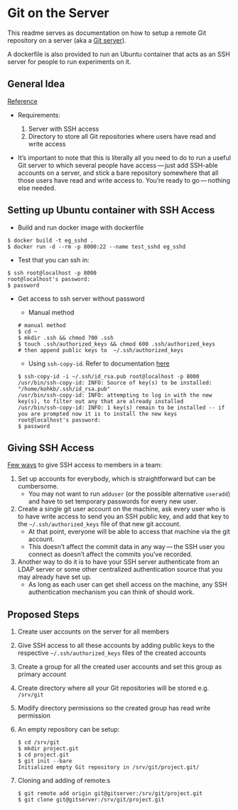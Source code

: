 # Git on the Server

This readme serves as documentation on how to setup a remote Git repository on a server (aka a [Git server](https://www.quora.com/What-is-a-git-server)).

A dockerfile is also provided to run an Ubuntu container that acts as an SSH server for people to run experiments on it.

## General Idea

[Reference](https://git-scm.com/book/en/v2/Git-on-the-Server-The-Protocols)

* Requirements:
    1. Server with SSH access
    2. Directory to store all Git repositories where users have read and write access

* It’s important to note that this is literally all you need to do to run a useful Git server to which several people have access — just add SSH-able accounts on a server, and stick a bare repository somewhere that all those users have read and write access to. You’re ready to go — nothing else needed.

## Setting up Ubuntu container with SSH Access

* Build and run docker image with dockerfile

```console
$ docker build -t eg_sshd .
$ docker run -d --rm -p 8000:22 --name test_sshd eg_sshd
```

* Test that you can ssh in:

```console
$ ssh root@localhost -p 8000
root@localhost's password:
$ password
```

* Get access to ssh server without password
  * Manual method

  ```console
  # manual method
  $ cd ~
  $ mkdir .ssh && chmod 700 .ssh
  $ touch .ssh/authorized_keys && chmod 600 .ssh/authorized_keys
  # then append public keys to  ~/.ssh/authorized_keys
  ```

  * Using `ssh-copy-id`. Refer to documentation [here](https://www.ssh.com/ssh/copy-id)

  ```console
  $ ssh-copy-id -i ~/.ssh/id_rsa.pub root@localhost -p 8000
  /usr/bin/ssh-copy-id: INFO: Source of key(s) to be installed: "/home/kohkb/.ssh/id_rsa.pub"
  /usr/bin/ssh-copy-id: INFO: attempting to log in with the new key(s), to filter out any that are already installed
  /usr/bin/ssh-copy-id: INFO: 1 key(s) remain to be installed -- if you are prompted now it is to install the new keys
  root@localhost's password:
  $ password
  ```

## Giving SSH Access

[Few ways](https://git-scm.com/book/en/v2/Git-on-the-Server-Getting-Git-on-a-Server) to give SSH access to members in a team:

1. Set up accounts for everybody, which is straightforward but can be cumbersome.
    * You may not want to run `adduser` (or the possible alternative `useradd`) and have to set temporary passwords for every new user.
1. Create a single git user account on the machine, ask every user who is to have write access to send you an SSH public key, and add that key to the `~/.ssh/authorized_keys` file of that new git account.
    * At that point, everyone will be able to access that machine via the git account.
    * This doesn’t affect the commit data in any way — the SSH user you connect as doesn’t affect the commits you’ve recorded.
1. Another way to do it is to have your SSH server authenticate from an LDAP server or some other centralized authentication source that you may already have set up.
    * As long as each user can get shell access on the machine, any SSH authentication mechanism you can think of should work.

## Proposed Steps

1. Create user accounts on the server for all members
1. Give SSH access to all these accounts by adding public keys to the respective `~/.ssh/authorized_keys` files of the created accounts
1. Create a group for all the created user accounts and set this group as primary account
1. Create directory where all your Git repositories will be stored e.g. `/srv/git`
1. Modify directory permissions so the created group has read write permission
1. An empty repository can be setup:

    ```console
    $ cd /srv/git
    $ mkdir project.git
    $ cd project.git
    $ git init --bare
    Initialized empty Git repository in /srv/git/project.git/
    ```

1. Cloning and adding of remote:s

    ```console
    $ git remote add origin git@gitserver:/srv/git/project.git
    $ git clone git@gitserver:/srv/git/project.git
    ```
